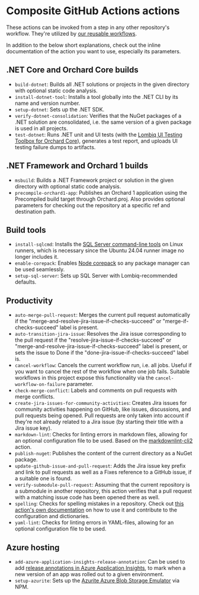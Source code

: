 # Composite GitHub Actions actions

These actions can be invoked from a step in any other repository's workflow. They're utilized by [our reusable workflows](Workflows.md).

In addition to the below short explanations, check out the inline documentation of the action you want to use, especially its parameters.

## .NET Core and Orchard Core builds

- `build-dotnet`: Builds all .NET solutions or projects in the given directory with optional static code analysis.
- `install-dotnet-tool`: Installs a tool globally into the .NET CLI by its name and version number.
- `setup-dotnet`: Sets up the .NET SDK.
- `verify-dotnet-consolidation`: Verifies that the NuGet packages of a .NET solution are consolidated, i.e. the same version of a given package is used in all projects.
- `test-dotnet`: Runs .NET unit and UI tests (with the [Lombiq UI Testing Toolbox for Orchard Core](https://github.com/Lombiq/UI-Testing-Toolbox)), generates a test report, and uploads UI testing failure dumps to artifacts.

## .NET Framework and Orchard 1 builds

- `msbuild`: Builds a .NET Framework project or solution in the given directory with optional static code analysis.
- `precompile-orchard1-app`: Publishes an Orchard 1 application using the Precompiled build target through Orchard.proj. Also provides optional parameters for checking out the repository at a specific ref and destination path.

## Build tools

- `install-sqlcmd`: Installs the [SQL Server command-line tools](https://learn.microsoft.com/en-us/sql/tools/sqlcmd/sqlcmd-utility) on Linux runners, which is necessary since the Ubuntu 24.04 runner image no longer includes it.
- `enable-corepack`: Enables [Node corepack](https://nodejs.org/docs/latest-v16.x/api/corepack.html) so any package manager can be used seamlessly.
- `setup-sql-server`: Sets up SQL Server with Lombiq-recommended defaults.

## Productivity

- `auto-merge-pull-request`: Merges the current pull request automatically if the "merge-and-resolve-jira-issue-if-checks-succeed" or "merge-if-checks-succeed" label is present.
- `auto-transition-jira-issue`: Resolves the Jira issue corresponding to the pull request if the "resolve-jira-issue-if-checks-succeed" or "merge-and-resolve-jira-issue-if-checks-succeed" label is present, or sets the issue to Done if the "done-jira-issue-if-checks-succeed" label is.
- `cancel-workflow`: Cancels the current workflow run, i.e. all jobs. Useful if you want to cancel the rest of the workflow when one job fails. Suitable workflows in this project expose this functionality via the `cancel-workflow-on-failure` parameter.
- `check-merge-conflict`: Labels and comments on pull requests with merge conflicts.
- `create-jira-issues-for-community-activities`: Creates Jira issues for community activities happening on GitHub, like issues, discussions, and pull requests being opened. Pull requests are only taken into account if they're not already related to a Jira issue (by starting their title with a Jira issue key).
- `markdown-lint`: Checks for linting errors in markdown files, allowing for an optional configuration file to be used. Based on the [markdownlint-cli2](https://github.com/DavidAnson/markdownlint-cli2-action) action.
- `publish-nuget`: Publishes the content of the current directory as a NuGet package.
- `update-github-issue-and-pull-request`: Adds the Jira issue key prefix and link to pull requests as well as a Fixes reference to a GitHub issue, if a suitable one is found.
- `verify-submodule-pull-request`: Assuming that the current repository is a submodule in another repository, this action verifies that a pull request with a matching issue code has been opened there as well.
- `spelling`: Checks for spelling mistakes in a repository. Check out [this action's own documentation](SpellCheckingConfiguration.md) on how to use it and contribute to the configuration and dictionaries.
- `yaml-lint`: Checks for linting errors in YAML-files, allowing for an optional configuration file to be used.

## Azure hosting

- `add-azure-application-insights-release-annotation`: Can be used to add [release annotations in Azure Application Insights](https://learn.microsoft.com/en-us/azure/azure-monitor/app/annotations), to mark when a new version of an app was rolled out to a given environment.
- `setup-azurite`: Sets up the [Azurite Azure Blob Storage Emulator](https://docs.microsoft.com/en-us/azure/storage/common/storage-use-azurite) via NPM.
